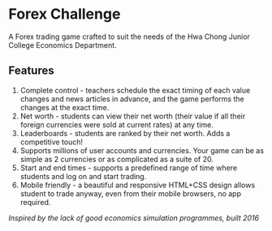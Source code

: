 # Forex Challenge
A Forex trading game crafted to suit the needs of the Hwa Chong Junior College Economics Department.

## Features
1. Complete control - teachers schedule the exact timing of each value changes and news articles in advance, and the game performs the changes at the exact time.
2. Net worth - students can view their net worth (their value if all their foreign currencies were sold at current rates) at any time.
3. Leaderboards - students are ranked by their net worth. Adds a competitive touch!
4. Supports millions of user accounts and currencies. Your game can be as simple as 2 currencies or as complicated as a suite of 20.
5. Start and end times - supports a predefined range of time where students and log on and start trading.
6. Mobile friendly - a beautiful and responsive HTML+CSS design allows student to trade anyway, even from their mobile browsers, no app required.

_Inspired by the lack of good economics simulation programmes, built 2016_
